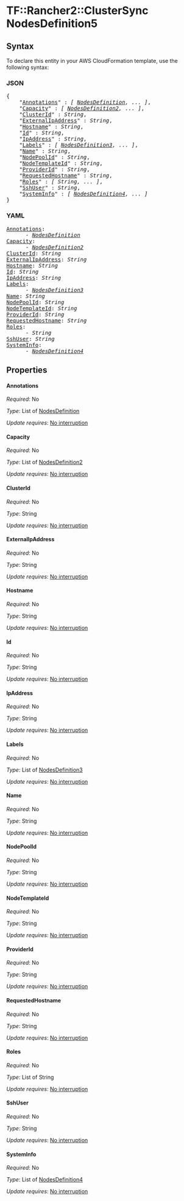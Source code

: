 # TF::Rancher2::ClusterSync NodesDefinition5

## Syntax

To declare this entity in your AWS CloudFormation template, use the following syntax:

### JSON

<pre>
{
    "<a href="#annotations" title="Annotations">Annotations</a>" : <i>[ <a href="nodesdefinition.md">NodesDefinition</a>, ... ]</i>,
    "<a href="#capacity" title="Capacity">Capacity</a>" : <i>[ <a href="nodesdefinition2.md">NodesDefinition2</a>, ... ]</i>,
    "<a href="#clusterid" title="ClusterId">ClusterId</a>" : <i>String</i>,
    "<a href="#externalipaddress" title="ExternalIpAddress">ExternalIpAddress</a>" : <i>String</i>,
    "<a href="#hostname" title="Hostname">Hostname</a>" : <i>String</i>,
    "<a href="#id" title="Id">Id</a>" : <i>String</i>,
    "<a href="#ipaddress" title="IpAddress">IpAddress</a>" : <i>String</i>,
    "<a href="#labels" title="Labels">Labels</a>" : <i>[ <a href="nodesdefinition3.md">NodesDefinition3</a>, ... ]</i>,
    "<a href="#name" title="Name">Name</a>" : <i>String</i>,
    "<a href="#nodepoolid" title="NodePoolId">NodePoolId</a>" : <i>String</i>,
    "<a href="#nodetemplateid" title="NodeTemplateId">NodeTemplateId</a>" : <i>String</i>,
    "<a href="#providerid" title="ProviderId">ProviderId</a>" : <i>String</i>,
    "<a href="#requestedhostname" title="RequestedHostname">RequestedHostname</a>" : <i>String</i>,
    "<a href="#roles" title="Roles">Roles</a>" : <i>[ String, ... ]</i>,
    "<a href="#sshuser" title="SshUser">SshUser</a>" : <i>String</i>,
    "<a href="#systeminfo" title="SystemInfo">SystemInfo</a>" : <i>[ <a href="nodesdefinition4.md">NodesDefinition4</a>, ... ]</i>
}
</pre>

### YAML

<pre>
<a href="#annotations" title="Annotations">Annotations</a>: <i>
      - <a href="nodesdefinition.md">NodesDefinition</a></i>
<a href="#capacity" title="Capacity">Capacity</a>: <i>
      - <a href="nodesdefinition2.md">NodesDefinition2</a></i>
<a href="#clusterid" title="ClusterId">ClusterId</a>: <i>String</i>
<a href="#externalipaddress" title="ExternalIpAddress">ExternalIpAddress</a>: <i>String</i>
<a href="#hostname" title="Hostname">Hostname</a>: <i>String</i>
<a href="#id" title="Id">Id</a>: <i>String</i>
<a href="#ipaddress" title="IpAddress">IpAddress</a>: <i>String</i>
<a href="#labels" title="Labels">Labels</a>: <i>
      - <a href="nodesdefinition3.md">NodesDefinition3</a></i>
<a href="#name" title="Name">Name</a>: <i>String</i>
<a href="#nodepoolid" title="NodePoolId">NodePoolId</a>: <i>String</i>
<a href="#nodetemplateid" title="NodeTemplateId">NodeTemplateId</a>: <i>String</i>
<a href="#providerid" title="ProviderId">ProviderId</a>: <i>String</i>
<a href="#requestedhostname" title="RequestedHostname">RequestedHostname</a>: <i>String</i>
<a href="#roles" title="Roles">Roles</a>: <i>
      - String</i>
<a href="#sshuser" title="SshUser">SshUser</a>: <i>String</i>
<a href="#systeminfo" title="SystemInfo">SystemInfo</a>: <i>
      - <a href="nodesdefinition4.md">NodesDefinition4</a></i>
</pre>

## Properties

#### Annotations

_Required_: No

_Type_: List of <a href="nodesdefinition.md">NodesDefinition</a>

_Update requires_: [No interruption](https://docs.aws.amazon.com/AWSCloudFormation/latest/UserGuide/using-cfn-updating-stacks-update-behaviors.html#update-no-interrupt)

#### Capacity

_Required_: No

_Type_: List of <a href="nodesdefinition2.md">NodesDefinition2</a>

_Update requires_: [No interruption](https://docs.aws.amazon.com/AWSCloudFormation/latest/UserGuide/using-cfn-updating-stacks-update-behaviors.html#update-no-interrupt)

#### ClusterId

_Required_: No

_Type_: String

_Update requires_: [No interruption](https://docs.aws.amazon.com/AWSCloudFormation/latest/UserGuide/using-cfn-updating-stacks-update-behaviors.html#update-no-interrupt)

#### ExternalIpAddress

_Required_: No

_Type_: String

_Update requires_: [No interruption](https://docs.aws.amazon.com/AWSCloudFormation/latest/UserGuide/using-cfn-updating-stacks-update-behaviors.html#update-no-interrupt)

#### Hostname

_Required_: No

_Type_: String

_Update requires_: [No interruption](https://docs.aws.amazon.com/AWSCloudFormation/latest/UserGuide/using-cfn-updating-stacks-update-behaviors.html#update-no-interrupt)

#### Id

_Required_: No

_Type_: String

_Update requires_: [No interruption](https://docs.aws.amazon.com/AWSCloudFormation/latest/UserGuide/using-cfn-updating-stacks-update-behaviors.html#update-no-interrupt)

#### IpAddress

_Required_: No

_Type_: String

_Update requires_: [No interruption](https://docs.aws.amazon.com/AWSCloudFormation/latest/UserGuide/using-cfn-updating-stacks-update-behaviors.html#update-no-interrupt)

#### Labels

_Required_: No

_Type_: List of <a href="nodesdefinition3.md">NodesDefinition3</a>

_Update requires_: [No interruption](https://docs.aws.amazon.com/AWSCloudFormation/latest/UserGuide/using-cfn-updating-stacks-update-behaviors.html#update-no-interrupt)

#### Name

_Required_: No

_Type_: String

_Update requires_: [No interruption](https://docs.aws.amazon.com/AWSCloudFormation/latest/UserGuide/using-cfn-updating-stacks-update-behaviors.html#update-no-interrupt)

#### NodePoolId

_Required_: No

_Type_: String

_Update requires_: [No interruption](https://docs.aws.amazon.com/AWSCloudFormation/latest/UserGuide/using-cfn-updating-stacks-update-behaviors.html#update-no-interrupt)

#### NodeTemplateId

_Required_: No

_Type_: String

_Update requires_: [No interruption](https://docs.aws.amazon.com/AWSCloudFormation/latest/UserGuide/using-cfn-updating-stacks-update-behaviors.html#update-no-interrupt)

#### ProviderId

_Required_: No

_Type_: String

_Update requires_: [No interruption](https://docs.aws.amazon.com/AWSCloudFormation/latest/UserGuide/using-cfn-updating-stacks-update-behaviors.html#update-no-interrupt)

#### RequestedHostname

_Required_: No

_Type_: String

_Update requires_: [No interruption](https://docs.aws.amazon.com/AWSCloudFormation/latest/UserGuide/using-cfn-updating-stacks-update-behaviors.html#update-no-interrupt)

#### Roles

_Required_: No

_Type_: List of String

_Update requires_: [No interruption](https://docs.aws.amazon.com/AWSCloudFormation/latest/UserGuide/using-cfn-updating-stacks-update-behaviors.html#update-no-interrupt)

#### SshUser

_Required_: No

_Type_: String

_Update requires_: [No interruption](https://docs.aws.amazon.com/AWSCloudFormation/latest/UserGuide/using-cfn-updating-stacks-update-behaviors.html#update-no-interrupt)

#### SystemInfo

_Required_: No

_Type_: List of <a href="nodesdefinition4.md">NodesDefinition4</a>

_Update requires_: [No interruption](https://docs.aws.amazon.com/AWSCloudFormation/latest/UserGuide/using-cfn-updating-stacks-update-behaviors.html#update-no-interrupt)

